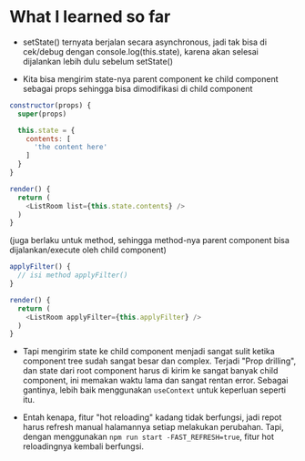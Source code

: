 # What I learned so far

- setState() ternyata berjalan secara asynchronous, jadi tak bisa di cek/debug dengan console.log(this.state), karena akan selesai dijalankan lebih dulu sebelum setState()

- Kita bisa mengirim state-nya parent component ke child component sebagai props sehingga bisa dimodifikasi di child component

```js
constructor(props) {
  super(props)

  this.state = {
    contents: [
      'the content here'
    ]
  }
}

render() {
  return (
    <ListRoom list={this.state.contents} />
  )
}
```

(juga berlaku untuk method, sehingga method-nya parent component bisa dijalankan/execute oleh child component)

```js
applyFilter() {
  // isi method applyFilter()
}

render() {
  return (
    <ListRoom applyFilter={this.applyFilter} />
  )
}
```

- Tapi mengirim state ke child component menjadi sangat sulit ketika component tree sudah sangat besar dan complex. Terjadi "Prop drilling", dan state dari root component harus di kirim ke sangat banyak child component, ini memakan waktu lama dan sangat rentan error. Sebagai gantinya, lebih baik menggunakan `useContext` untuk keperluan seperti itu.

- Entah kenapa, fitur "hot reloading" kadang tidak berfungsi, jadi repot harus refresh manual halamannya setiap melakukan perubahan. Tapi, dengan menggunakan `npm run start -FAST_REFRESH=true`, fitur hot reloadingnya kembali berfungsi.